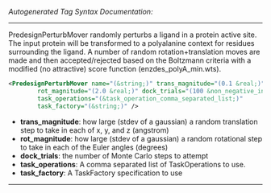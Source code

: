 <!-- THIS IS AN AUTOGENERATED FILE: Don't edit it directly, instead change the schema definition in the code itself. -->

_Autogenerated Tag Syntax Documentation:_

---
PredesignPerturbMover randomly perturbs a ligand in a protein active site. The input protein will be transformed to a polyalanine context for residues surrounding the ligand. A number of random rotation+translation moves are made and then accepted/rejected based on the Boltzmann criteria with a modified (no attractive) score function (enzdes_polyA_min.wts).

```xml
<PredesignPerturbMover name="(&string;)" trans_magnitude="(0.1 &real;)"
        rot_magnitude="(2.0 &real;)" dock_trials="(100 &non_negative_integer;)"
        task_operations="(&task_operation_comma_separated_list;)"
        task_factory="(&string;)" />
```

-   **trans_magnitude**: how large (stdev of a gaussian) a random translation step to take in each of x, y, and z (angstrom)
-   **rot_magnitude**: how large (stdev of a gaussian) a random rotational step to take in each of the Euler angles (degrees)
-   **dock_trials**: the number of Monte Carlo steps to attempt
-   **task_operations**: A comma separated list of TaskOperations to use.
-   **task_factory**: A TaskFactory specification to use

---
